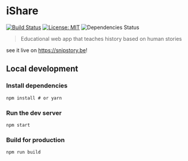 # iShare

[![Build Status](https://travis-ci.org/oSoc17/ishare.svg?branch=develop)](https://travis-ci.org/oSoc17/ishare)
[![License: MIT](https://img.shields.io/badge/License-MIT-blue.svg)](https://opensource.org/licenses/MIT)
![Dependencies Status](https://david-dm.org/osoc17/ishare.svg)

> Educational web app that teaches history based on human stories

see it live on https://snipstory.be!

## Local development

### Install dependencies

```shell
npm install # or yarn
```

### Run the dev server

```
npm start
```

### Build for production

```
npm run build
```

